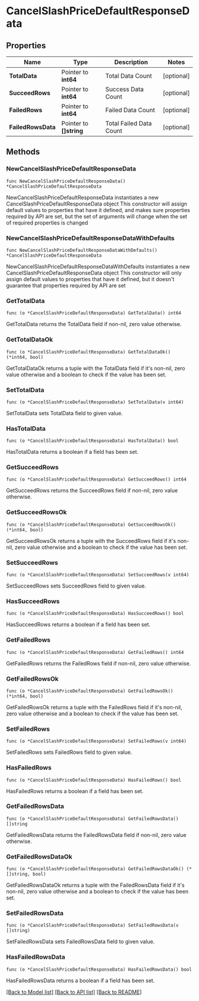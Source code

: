 # CancelSlashPriceDefaultResponseData

## Properties

Name | Type | Description | Notes
------------ | ------------- | ------------- | -------------
**TotalData** | Pointer to **int64** | Total Data Count | [optional] 
**SucceedRows** | Pointer to **int64** | Success Data Count | [optional] 
**FailedRows** | Pointer to **int64** | Failed Data Count | [optional] 
**FailedRowsData** | Pointer to **[]string** | Total Failed Data Count | [optional] 

## Methods

### NewCancelSlashPriceDefaultResponseData

`func NewCancelSlashPriceDefaultResponseData() *CancelSlashPriceDefaultResponseData`

NewCancelSlashPriceDefaultResponseData instantiates a new CancelSlashPriceDefaultResponseData object
This constructor will assign default values to properties that have it defined,
and makes sure properties required by API are set, but the set of arguments
will change when the set of required properties is changed

### NewCancelSlashPriceDefaultResponseDataWithDefaults

`func NewCancelSlashPriceDefaultResponseDataWithDefaults() *CancelSlashPriceDefaultResponseData`

NewCancelSlashPriceDefaultResponseDataWithDefaults instantiates a new CancelSlashPriceDefaultResponseData object
This constructor will only assign default values to properties that have it defined,
but it doesn't guarantee that properties required by API are set

### GetTotalData

`func (o *CancelSlashPriceDefaultResponseData) GetTotalData() int64`

GetTotalData returns the TotalData field if non-nil, zero value otherwise.

### GetTotalDataOk

`func (o *CancelSlashPriceDefaultResponseData) GetTotalDataOk() (*int64, bool)`

GetTotalDataOk returns a tuple with the TotalData field if it's non-nil, zero value otherwise
and a boolean to check if the value has been set.

### SetTotalData

`func (o *CancelSlashPriceDefaultResponseData) SetTotalData(v int64)`

SetTotalData sets TotalData field to given value.

### HasTotalData

`func (o *CancelSlashPriceDefaultResponseData) HasTotalData() bool`

HasTotalData returns a boolean if a field has been set.

### GetSucceedRows

`func (o *CancelSlashPriceDefaultResponseData) GetSucceedRows() int64`

GetSucceedRows returns the SucceedRows field if non-nil, zero value otherwise.

### GetSucceedRowsOk

`func (o *CancelSlashPriceDefaultResponseData) GetSucceedRowsOk() (*int64, bool)`

GetSucceedRowsOk returns a tuple with the SucceedRows field if it's non-nil, zero value otherwise
and a boolean to check if the value has been set.

### SetSucceedRows

`func (o *CancelSlashPriceDefaultResponseData) SetSucceedRows(v int64)`

SetSucceedRows sets SucceedRows field to given value.

### HasSucceedRows

`func (o *CancelSlashPriceDefaultResponseData) HasSucceedRows() bool`

HasSucceedRows returns a boolean if a field has been set.

### GetFailedRows

`func (o *CancelSlashPriceDefaultResponseData) GetFailedRows() int64`

GetFailedRows returns the FailedRows field if non-nil, zero value otherwise.

### GetFailedRowsOk

`func (o *CancelSlashPriceDefaultResponseData) GetFailedRowsOk() (*int64, bool)`

GetFailedRowsOk returns a tuple with the FailedRows field if it's non-nil, zero value otherwise
and a boolean to check if the value has been set.

### SetFailedRows

`func (o *CancelSlashPriceDefaultResponseData) SetFailedRows(v int64)`

SetFailedRows sets FailedRows field to given value.

### HasFailedRows

`func (o *CancelSlashPriceDefaultResponseData) HasFailedRows() bool`

HasFailedRows returns a boolean if a field has been set.

### GetFailedRowsData

`func (o *CancelSlashPriceDefaultResponseData) GetFailedRowsData() []string`

GetFailedRowsData returns the FailedRowsData field if non-nil, zero value otherwise.

### GetFailedRowsDataOk

`func (o *CancelSlashPriceDefaultResponseData) GetFailedRowsDataOk() (*[]string, bool)`

GetFailedRowsDataOk returns a tuple with the FailedRowsData field if it's non-nil, zero value otherwise
and a boolean to check if the value has been set.

### SetFailedRowsData

`func (o *CancelSlashPriceDefaultResponseData) SetFailedRowsData(v []string)`

SetFailedRowsData sets FailedRowsData field to given value.

### HasFailedRowsData

`func (o *CancelSlashPriceDefaultResponseData) HasFailedRowsData() bool`

HasFailedRowsData returns a boolean if a field has been set.


[[Back to Model list]](../README.md#documentation-for-models) [[Back to API list]](../README.md#documentation-for-api-endpoints) [[Back to README]](../README.md)


